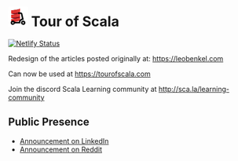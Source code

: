 # ![Tour of Scala Logo](https://raw.githubusercontent.com/leobenkel/tour-of-scala/main/public/assets/tour-of-scala-logo.png) Tour of Scala 


[![Netlify Status](https://api.netlify.com/api/v1/badges/23c38894-313e-4663-9f40-5375f008f18e/deploy-status)](https://app.netlify.com/sites/tour-of-scala/deploys)

Redesign of the articles posted originally at: https://leobenkel.com

Can now be used at https://tourofscala.com

Join the discord Scala Learning community at http://sca.la/learning-community

## Public Presence

* [Announcement on LinkedIn](https://www.linkedin.com/posts/leobenkel_scala-opensource-scala-activity-7021055024113836032--1oo)
* [Announcement on Reddit](https://www.reddit.com/r/scala/comments/10e8qdc/big_news_for_the_scala_community_finally_fully)
